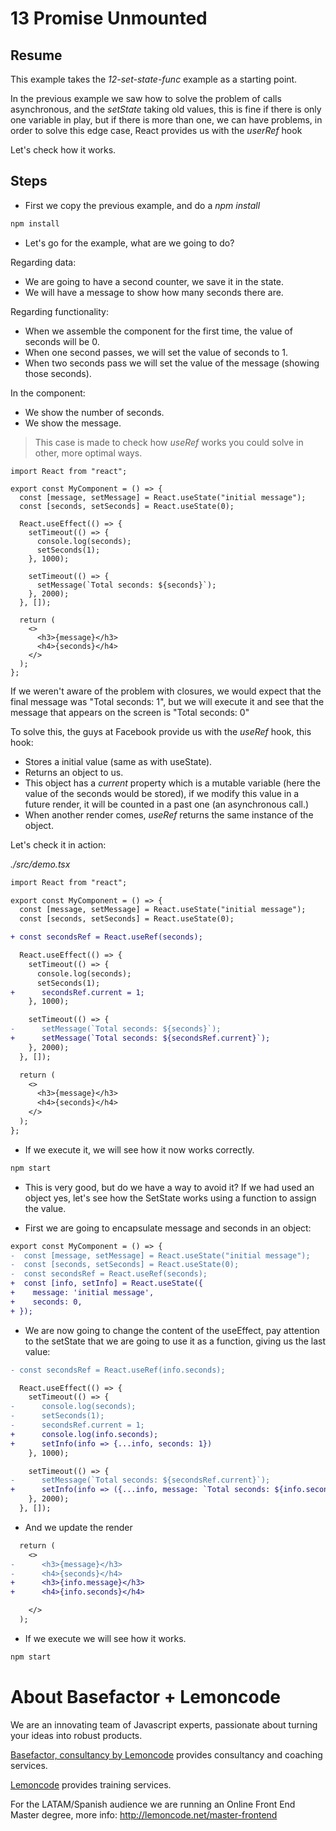 # 13 Promise Unmounted

## Resume

This example takes the _12-set-state-func_ example as a starting point.

In the previous example we saw how to solve the problem of calls
asynchronous, and the _setState_ taking old values, this is fine
if there is only one variable in play, but if there is more than one, we can
have problems, in order to solve this edge case, React provides us with the _userRef_ hook

Let's check how it works.

## Steps

- First we copy the previous example, and do a _npm install_

```bash
npm install
```

- Let's go for the example, what are we going to do?

Regarding data:

- We are going to have a second counter, we save it in the state.
- We will have a message to show how many seconds there are.

Regarding functionality:

- When we assemble the component for the first time, the value of seconds will be 0.
- When one second passes, we will set the value of seconds to 1.
- When two seconds pass we will set the value of the message
  (showing those seconds).

In the component:

- We show the number of seconds.
- We show the message.

> This case is made to check how _useRef_ works you could
> solve in other, more optimal ways.

```tsx
import React from "react";

export const MyComponent = () => {
  const [message, setMessage] = React.useState("initial message");
  const [seconds, setSeconds] = React.useState(0);

  React.useEffect(() => {
    setTimeout(() => {
      console.log(seconds);
      setSeconds(1);
    }, 1000);

    setTimeout(() => {
      setMessage(`Total seconds: ${seconds}`);
    }, 2000);
  }, []);

  return (
    <>
      <h3>{message}</h3>
      <h4>{seconds}</h4>
    </>
  );
};
```

If we weren't aware of the problem with closures, we would expect
that the final message was "Total seconds: 1", but we will execute it and see that
the message that appears on the screen is "Total seconds: 0"

To solve this, the guys at Facebook provide us with the _useRef_ hook, this hook:

- Stores a initial value (same as with useState).
- Returns an object to us.
- This object has a _current_ property which is a mutable variable
  (here the value of the seconds would be stored), if we modify this value
  in a future render, it will be counted in a past one (an asynchronous call.)
- When another render comes, _useRef_ returns the same instance of the object.

Let's check it in action:

_./src/demo.tsx_

```diff
import React from "react";

export const MyComponent = () => {
  const [message, setMessage] = React.useState("initial message");
  const [seconds, setSeconds] = React.useState(0);

+ const secondsRef = React.useRef(seconds);

  React.useEffect(() => {
    setTimeout(() => {
      console.log(seconds);
      setSeconds(1);
+      secondsRef.current = 1;
    }, 1000);

    setTimeout(() => {
-      setMessage(`Total seconds: ${seconds}`);
+      setMessage(`Total seconds: ${secondsRef.current}`);
    }, 2000);
  }, []);

  return (
    <>
      <h3>{message}</h3>
      <h4>{seconds}</h4>
    </>
  );
};
```

- If we execute it, we will see how it now works correctly.

```bash
npm start
```

- This is very good, but do we have a way to avoid it? If we had
  used an object yes, let's see how the SetState works using a
  function to assign the value.

- First we are going to encapsulate message and seconds in an object:

```diff
export const MyComponent = () => {
-  const [message, setMessage] = React.useState("initial message");
-  const [seconds, setSeconds] = React.useState(0);
-  const secondsRef = React.useRef(seconds);
+  const [info, setInfo] = React.useState({
+    message: 'initial message',
+    seconds: 0,
+ });
```


- We are now going to change the content of the useEffect, pay attention to the setState
  that we are going to use it as a function, giving us the last value:

```diff
- const secondsRef = React.useRef(info.seconds);

  React.useEffect(() => {
    setTimeout(() => {
-      console.log(seconds);
-      setSeconds(1);
-      secondsRef.current = 1;
+      console.log(info.seconds);
+      setInfo(info => {...info, seconds: 1})
    }, 1000);

    setTimeout(() => {
-      setMessage(`Total seconds: ${secondsRef.current}`);
+      setInfo(info => ({...info, message: `Total seconds: ${info.seconds}`}));
    }, 2000);
  }, []);
```

- And we update the render

```diff
  return (
    <>
-      <h3>{message}</h3>
-      <h4>{seconds}</h4>
+      <h3>{info.message}</h3>
+      <h4>{info.seconds}</h4>

    </>
  );
```


- If we execute we will see how it works.

```bash
npm start
```

# About Basefactor + Lemoncode

We are an innovating team of Javascript experts, passionate about turning your ideas into robust products.

[Basefactor, consultancy by Lemoncode](http://www.basefactor.com) provides consultancy and coaching services.

[Lemoncode](http://lemoncode.net/services/en/#en-home) provides training services.

For the LATAM/Spanish audience we are running an Online Front End Master degree, more info: http://lemoncode.net/master-frontend
